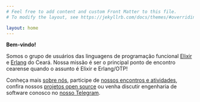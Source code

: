 ```yaml
---
# Feel free to add content and custom Front Matter to this file.
# To modify the layout, see https://jekyllrb.com/docs/themes/#overriding-theme-defaults

layout: home
---
```


**Bem-vindo!**

Somos o grupo de usuários das linguagens de programação funcional [Elixir](https://elixir-lang.org/) e [Erlang](https://www.erlang.org/) do Ceará. Nossa missão é ser o principal ponto de encontro cearense quando o assunto é Elixir e Erlang/OTP!

Conheça mais [sobre nós](/sobre), participe de [nossos encontros e atividades](/atividades), confira nossos [projetos open source](/open-source) ou venha discutir engenharia de software conosco no [nosso Telegram](https://t.me/elug_ce).
